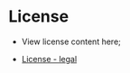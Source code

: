 # License

- View license content here;

- [License - legal](https://github.com/DEntis-T/SA-MP-DETUtils/blob/2.x/README.md#legal)
